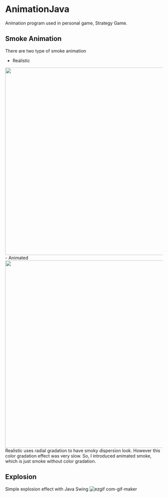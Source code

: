 # AnimationJava

Animation program used in personal game, Strategy Game.

## Smoke Animation
There are two type of smoke animation
- Realistic
<img src="https://user-images.githubusercontent.com/71058334/157389972-aa162243-83bf-46a6-b991-0d037782b5a9.png" height = "600">
- Animated
<img src="https://user-images.githubusercontent.com/71058334/157390663-dc3ff37c-0536-41f2-9f86-c4132c2dbaea.png" height = "600">
Realistic uses radial gradation to have smoky dispersion look. However this color gradation effect was very slow.
So, I introduced animated smoke, which is just smoke without color gradation.


## Explosion
Simple explosion effect with Java Swing
![ezgif com-gif-maker](https://user-images.githubusercontent.com/71058334/157393748-33d07220-91b8-42f7-a2b1-7bc0699d12b2.gif)
